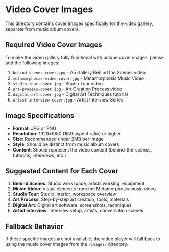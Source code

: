 # Video Cover Images

This directory contains cover images specifically for the video gallery, separate from music album covers.

## Required Video Cover Images

To make the video gallery fully functional with unique cover images, please add the following images:

1. `behind-scenes-cover.jpg` - A5 Gallery Behind the Scenes video
2. `metamorphosis-video-cover.jpg` - Metamorphosis Music Video
3. `studio-tour-cover.jpg` - Studio Tour video
4. `art-process-cover.jpg` - Art Creation Process video
5. `digital-art-cover.jpg` - Digital Art Techniques tutorial
6. `artist-interview-cover.jpg` - Artist Interview Series

## Image Specifications

- **Format**: JPG or PNG
- **Resolution**: 1920x1080 (16:9 aspect ratio) or higher
- **Size**: Recommended under 2MB per image
- **Style**: Should be distinct from music album covers
- **Content**: Should represent the video content (behind-the-scenes, tutorials, interviews, etc.)

## Suggested Content for Each Cover

1. **Behind Scenes**: Studio workspace, artists working, equipment
2. **Music Video**: Visual elements from the Metamorphosis music video
3. **Studio Tour**: Studio interior, workspace overview
4. **Art Process**: Step-by-step art creation, tools, materials
5. **Digital Art**: Digital art software, screenshots, techniques
6. **Artist Interview**: Interview setup, artists, conversation scenes

## Fallback Behavior

If these specific images are not available, the video player will fall back to using the music cover images from the `/images/` directory. 